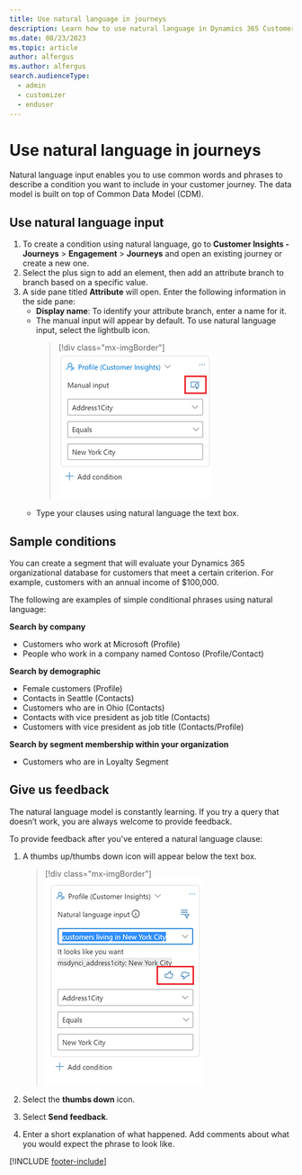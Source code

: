 ```yaml
---
title: Use natural language in journeys
description: Learn how to use natural language in Dynamics 365 Customer Insights - Journeys.
ms.date: 08/23/2023
ms.topic: article
author: alfergus
ms.author: alfergus
search.audienceType: 
  - admin
  - customizer
  - enduser
---
```


# Use natural language in journeys

Natural language input enables you to use common words and phrases to describe a condition you want to include in your customer journey. The data model is built on top of Common Data Model (CDM).

## Use natural language input

1. To create a condition using natural language, go to **Customer Insights - Journeys** > **Engagement** > **Journeys** and open an existing journey or create a new one.
1. Select the plus sign to add an element, then add an attribute branch to branch based on a specific value.
1. A side pane titled **Attribute** will open. Enter the following information in the side pane:
    - **Display name**: To identify your attribute branch, enter a name for it.
    - The manual input will appear by default. To use natural language input, select the lightbulb icon.
        > [!div class="mx-imgBorder"]
        > ![Use natural language input.](media/real-time-marketing-nl-condition-input.png "Use natural language input")
    - Type your clauses using natural language the text box.

## Sample conditions

You can create a segment that will evaluate your Dynamics 365 organizational database for customers that meet a certain criterion. For example, customers with an annual income of $100,000.

The following are examples of simple conditional phrases using natural language:

**Search by company**

- Customers who work at Microsoft (Profile)
- People who work in a company named Contoso (Profile/Contact)

**Search by demographic**

-	Female customers (Profile)
-	Contacts in Seattle (Contacts)
-	Customers who are in Ohio (Contacts)
-	Contacts with vice president as job title (Contacts)
-	Customers with vice president as job title (Contacts/Profile)

**Search by segment membership within your organization** 

- Customers who are in Loyalty Segment

## Give us feedback

The natural language model is constantly learning. If you try a query that doesn’t work, you are always welcome to provide feedback.

To provide feedback after you've entered a natural language clause:

1. A thumbs up/thumbs down icon will appear below the text box.

    > [!div class="mx-imgBorder"]
    > ![Natural language feedback.](media/real-time-marketing-nl-condition-feedback.png "Natural language feedback")

1. Select the **thumbs down** icon.
1. Select **Send feedback**.
1. Enter a short explanation of what happened. Add comments about what you would expect the phrase to look like.

[!INCLUDE [footer-include](./includes/footer-banner.md)]
